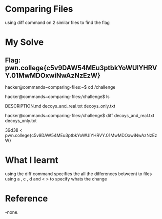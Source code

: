 # Comparing Files

using diff command on 2 similar files to find the flag 

# My Solve 

## Flag: pwn.college{c5v9DAW54MEu3ptbkYoWUlYHRVY.01MwMDOxwiNwAzNzEzW}

hacker@commands~comparing-files:~$ cd /challenge

hacker@commands~comparing-files:/challenge$ ls

DESCRIPTION.md  decoys_and_real.txt  decoys_only.txt

hacker@commands~comparing-files:/challenge$ diff decoys_and_real.txt decoys_only.txt

39d38
< pwn.college{c5v9DAW54MEu3ptbkYoWUlYHRVY.01MwMDOxwiNwAzNzEzW}

# What I learnt

using the diff command specifies the all the differences betweent to files using 
a , c , d and < > to specify whats the change

# Reference 
-none.
